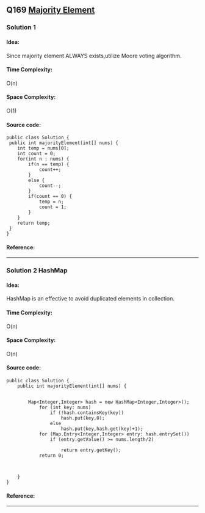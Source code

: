 ## Q169 [Majority Element](https://leetcode.com/problems/majority-element/) 

### Solution 1
#### Idea:
Since majority element ALWAYS exists,utilize Moore voting algorithm.
#### Time Complexity:
O(n)
#### Space Complexity:
O(1)
#### Source code:
```
public class Solution {
 public int majorityElement(int[] nums) {
    int temp = nums[0];
    int count = 0;
    for(int n : nums) {
        if(n == temp) {
            count++;
        }
        else {
            count--;
        }
        if(count == 0) { 
            temp = n;
            count = 1;
        }
    }
    return temp;
 }
}

```
#### Reference:

---
### Solution 2 HashMap
#### Idea:
HashMap is an effective to avoid duplicated elements in collection.
#### Time Complexity:
O(n)
#### Space Complexity:
O(n)
#### Source code:
```
public class Solution {
    public int majorityElement(int[] nums) {
        
   
        Map<Integer,Integer> hash = new HashMap<Integer,Integer>();
            for (int key: nums)
                if (!hash.containsKey(key))
                    hash.put(key,0);
                else
                    hash.put(key,hash.get(key)+1);
            for (Map.Entry<Integer,Integer> entry: hash.entrySet())
                if (entry.getValue() >= nums.length/2)
                   
                    return entry.getKey();
            return 0;


        
    }
}

```
#### Reference:

---


